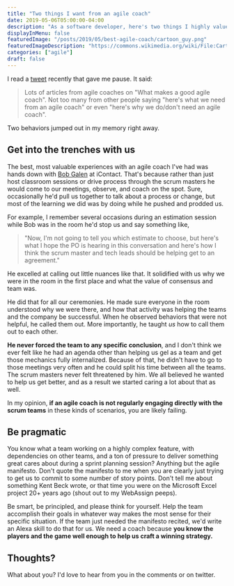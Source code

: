 ```yaml
---
title: "Two things I want from an agile coach"
date: 2019-05-06T05:00:00-04:00
description: "As a software developer, here's two things I highly value in the agile coaches I have worked with."
displayInMenu: false
featuredImage: "/posts/2019/05/best-agile-coach/cartoon_guy.png"
featuredImageDescription: "https://commons.wikimedia.org/wiki/File:Cartoon_Black_Man_Talking_And_Presenting_A_Performance_Graph.svg"
categories: ["agile"]
draft: false
---
```

I read a [tweet](https://twitter.com/neil_killick/status/1123709349355040775) recently that gave me pause.  It said:

> Lots of articles from agile coaches on "What makes a good agile coach".
Not too many from other people saying "here's what we need from an agile coach" or even "here's why we do/don't need an agile coach".

Two behaviors jumped out in my memory right away.

## Get into the trenches with us
The best, most valuable experiences with an agile coach I've had was hands down with [Bob Galen](https://twitter.com/bobgalen) at iContact.  That's because rather than just host classroom sessions or drive process through the scrum masters he would come to our meetings, observe, and coach on the spot.  Sure, occasionally he'd pull us together to talk about a process or change, but most of the learning we did was by doing while he pushed and prodded us.

For example, I remember several occasions during an estimation session while Bob was in the room he'd stop us and say something like,

>"Now, I'm not going to tell you which estimate to choose, but here's what I hope the PO is hearing in this conversation and here's how I think the scrum master and tech leads should be helping get to an agreement."  

He excelled at calling out little nuances like that.  It solidified with us why we were in the room in the first place and what the value of consensus and team was.

He did that for all our ceremonies.  He made sure everyone in the room understood why we were there, and how that activity was helping the teams and the company be successful.  When he observed behaviors that were not helpful, he called them out.  More importantly, he taught _us_ how to call them out to each other.

**He never forced the team to any specific conclusion**, and I don't think we ever felt like he had an agenda other than helping us gel as a team and get those mechanics fully internalized.  Because of that, he didn't have to go to those meetings very often and he could split his time between all the teams.  The scrum masters never felt threatened by him.  We all believed he wanted to help us get better, and as a result we started caring a lot about that as well.

In my opinion, **if an agile coach is not regularly engaging directly with the scrum teams** in these kinds of scenarios, you are likely failing.

## Be pragmatic
You know what a team working on a highly complex feature, with dependencies on other teams, and a ton of pressure to deliver something great cares about during a sprint planning session?  Anything but the agile manifesto.  Don't quote the manifesto to me when you are clearly just trying to get us to commit to some number of story points.  Don't tell me about something Kent Beck wrote, or that time you were on the Microsoft Excel project 20+ years ago (shout out to my WebAssign peeps).  

Be smart, be principled, and please think for yourself.  Help the team accomplish their goals in whatever way makes the most sense for their specific situation.  If the team just needed the manifesto recited, we'd write an Alexa skill to do that for us.  We need a coach because **you know the players and the game well enough to help us craft a winning strategy.**

## Thoughts?
What about you?  I'd love to hear from you in the comments or on twitter.
